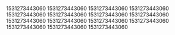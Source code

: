 1531273443060
1531273443060
1531273443060
1531273443060
1531273443060
1531273443060
1531273443060
1531273443060
1531273443060
1531273443060
1531273443060
1531273443060
1531273443060
1531273443060
1531273443060